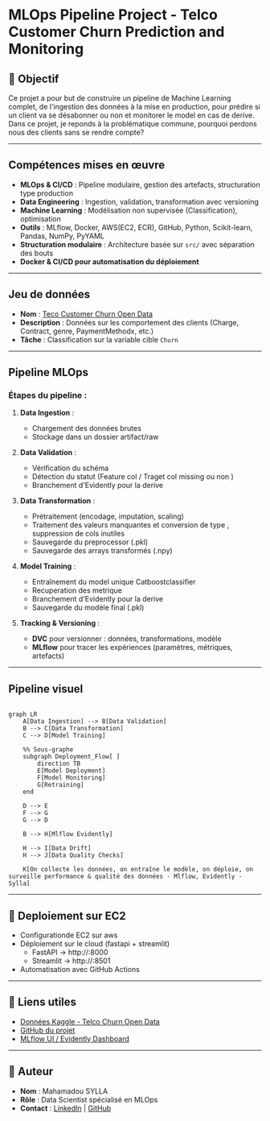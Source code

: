 # MLOps Pipeline Project - Telco Customer Churn Prediction and Monitoring

## 📌 Objectif

Ce projet a pour but de construire un pipeline de Machine Learning complet, de l'ingestion des données à la mise en production, pour prédire si un client va se désabonner ou non et monitorer le model en cas de derive. Dans ce projet, je reponds à la problématique commune, pourquoi perdons nous des clients sans se rendre compte? 

---

##  Compétences mises en œuvre

- **MLOps & CI/CD** : Pipeline modulaire, gestion des artefacts, structuration type production
- **Data Engineering** : Ingestion, validation, transformation avec versioning
- **Machine Learning** : Modélisation non supervisée (Classification), optimisation
- **Outils** : MLflow, Docker, AWS(EC2, ECR), GitHub, Python, Scikit-learn, Pandas, NumPy, PyYAML
- **Structuration modulaire** : Architecture basée sur `src/` avec séparation des bouts
- **Docker & CI/CD pour automatisation du déploiement**

---

## Jeu de données

- **Nom** : [Teco Customer Churn Open Data](https://www.kaggle.com/datasets/blastchar/telco-customer-churn)
- **Description** : Données sur les comportement des clients (Charge, Contract, genre, PaymentMethodx, etc.)
- **Tâche** : Classification sur la variable cible `Churn`

---

## Pipeline MLOps


### Étapes du pipeline :

1. **Data Ingestion** :
   - Chargement des données brutes
   - Stockage dans un dossier artifact/raw

2. **Data Validation** :
   - Vérification du schéma
   - Détection du statut (Feature col / Traget col missing ou non )
   - Branchement d'Evidently pour la derive

3. **Data Transformation** :
   - Prétraitement (encodage, imputation, scaling)
   - Traitement des valeurs manquantes et conversion de type , suppression de cols inutiles
   - Sauvegarde du preprocessor (.pkl)
   - Sauvegarde des arrays transformés (.npy)

4. **Model Training** :
   - Entraînement du model unique Catboostclassifier
   - Recuperation des metrique
   - Branchement d'Evidently pour la derive
   - Sauvegarde du modèle final (.pkl)

5. **Tracking & Versioning** :
   - **DVC** pour versionner : données, transformations, modèle
   - **MLflow** pour tracer les expériences (paramètres, métriques, artefacts)

---

## Pipeline visuel
```mermaid

graph LR
    A[Data Ingestion] --> B[Data Validation]
    B --> C[Data Transformation]
    C --> D[Model Training]

    %% Sous-graphe
    subgraph Deployment_Flow[ ]
        direction TB
        E[Model Deployment]
        F[Model Monitoring]
        G[Retraining]
    end
    
    D --> E
    F --> G
    G --> D
    
    B --> H[Mlflow Evidently]
    
    H --> I[Data Drift]
    H --> J[Data Quality Checks]

    K[On collecte les données, on entraîne le modèle, on déploie, on surveille performance & qualité des données - Mlflow, Evidently - Sylla]
```
---

## 🚀 Deploiement sur EC2

- Configurationde  EC2  sur aws
- Déploiement sur le cloud (fastapi + streamlit)
    - FastAPI → http://<Elastic-IP>:8000
    - Streamlit → http://<Elastic-IP>:8501
- Automatisation avec GitHub Actions

---

## 🔗 Liens utiles

- [Données Kaggle - Telco Churn Open Data](https://www.kaggle.com/datasets/blastchar/telco-customer-churn)
- [GitHub du projet](https://github.com/sylla2022-arc/Telco_Customer_Churn)
- [MLflow UI / Evidently Dashboard](https://docs.evidentlyai.com/docs/library/evaluations_overview)

---

## 👤 Auteur

- **Nom** : Mahamadou SYLLA
- **Rôle** : Data Scientist spécialisé en MLOps
- **Contact** : [LinkedIn](https://www.linkedin.com/in/mahamadou-sylla/) | [GitHub](https://github.com/sylla2022-arc)
